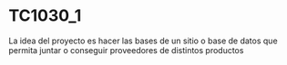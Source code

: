 # TC1030_1
La idea del proyecto es hacer las bases de un sitio o base de datos que permita juntar o conseguir proveedores de distintos productos
